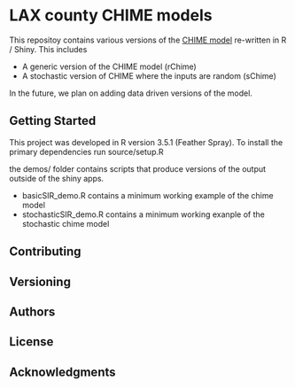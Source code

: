 # LAX county CHIME models

This repositoy contains various versions of the [CHIME model](https://github.com/CodeForPhilly/chime) re-written in R / Shiny. This includes

- A generic version of the CHIME model (rChime)
- A stochastic version of CHIME where the inputs are random (sChime)

In the future, we plan on adding data driven versions of the model.


## Getting Started

This project was developed in R version 3.5.1 (Feather Spray).  To install the primary dependencies run source/setup.R

the demos/ folder contains scripts that produce versions of the output outside of the shiny apps.  

- basicSIR_demo.R contains a minimum working example of the chime model
- stochasticSIR_demo.R contains a minimum working exanple of the stochastic chime model



## Contributing

## Versioning

## Authors

## License

## Acknowledgments


